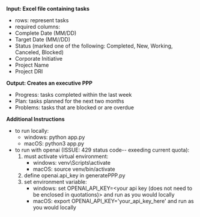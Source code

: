 **Input: Excel file containing tasks**

- rows: represent tasks
- required columns:
- Complete Date (MM/DD)
- Target Date (MM//DD)
- Status (marked one of the following: Completed, New, Working, Canceled, Blocked)
- Corporate Initiative
- Project Name
- Project DRI

**Output: Creates an executive PPP**

- Progress: tasks completed within the last week
- Plan: tasks planned for the next two months
- Problems: tasks that are blocked or are overdue

**Additional Instructions**

- to run locally:
     - windows: python app.py
     - macOS: python3 app.py
- to run with openai (ISSUE: 429 status code-- exeeding current quota):
     1. must activate virtual environment:
        - windows: venv\Scripts\activate
        - macOS: source venv/bin/activate
     2. define openai.api_key in generatePPP.py
     3. set environment variable:
        - windows: set OPENAI_API_KEY=<your api key (does not need to be enclosed in quotations)> and run as you would locally
        - macOS: export OPENAI_API_KEY='your_api_key_here' and run as you would locally


           
